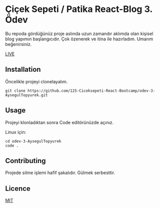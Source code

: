 # Çiçek Sepeti / Patika React-Blog 3. Ödev

Bu repoda gördüğünüz proje aslında uzun zamandır aklımda olan kişisel blog yapımın başlangıcıdır. Çok özenerek ve itina ile hazırladım. Umarım beğenirsiniz.

[LIVE](https://aysegultopyurek.github.io/125-Ciceksepeti-React-Bootcamp-odev-1/)

## Installation

Öncelikle projeyi clonelayalım.

`git clone https://github.com/125-Ciceksepeti-React-Bootcamp/odev-3-AysegulTopyurek.git`

## Usage

Projeyi klonladıktan sonra Code editörünüzde açınız.

Linux için:

```
cd odev-3-AysegulTopyurek
code .
```

## Contributing

Projede silme işlemi hafif şakalıdır. Gülmek serbesttir.

## Licence

[MIT](https://opensource.org/licenses/MIT)

